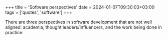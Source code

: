 +++
title = 'Software perspectives'
date = 2024-01-07T09:30:03+03:00
tags = ['quotes', 'software']
+++

There are three perspectives in software development that are not well aligned: academia, thought leaders/influencers, and the work being done in practice.

